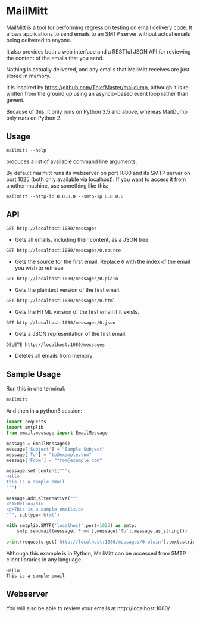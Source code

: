 # MailMitt

MailMitt is a tool for performing regression testing on email delivery code. 
It allows applications to send emails to an SMTP server without actual emails 
being delivered to anyone.

It also provides both a web interface and a RESTful JSON API for reviewing the 
content of the emails that you send.

Nothing is actually delivered, and any emails that MailMitt receives are just
stored in memory.

It is inspired by https://github.com/ThiefMaster/maildump, although it is 
re-written from the ground up using an asyncio-based event loop rather than gevent.

Because of this, it only runs on Python 3.5 and above, whereas MailDump only runs on 
Python 2.



## Usage

`mailmitt --help`

produces a list of available command line arguments.

By default mailmitt runs its webserver on port
1080 and its SMTP server on port 1025 (both only available via localhost). If 
you want to access it from another machine, use something like this:

`mailmitt --http-ip 0.0.0.0 --smtp-ip 0.0.0.0`


## API


`GET http://localhost:1080/messages`

* Gets all emails, including their content, as a JSON tree.

`GET http://localhost:1080/messages/0.source`

* Gets the source for the first email. Replace `0` with the index of the email you wish to retrieve

`GET http://localhost:1080/messages/0.plain`

* Gets the plaintext version of the first email. 

`GET http://localhost:1080/messages/0.html`

* Gets the HTML version of the first email if it exists. 

`GET http://localhost:1080/messages/0.json`

* Gets a JSON representation of the first email.

`DELETE http://localhost:1080/messages`

* Deletes all emails from memory


## Sample Usage

Run this in one terminal:
```bash
mailmitt
```

And then in a python3 session:

```python
import requests
import smtplib
from email.message import EmailMessage

message = EmailMessage()
message['Subject'] = "Sample Subject"
message['To'] = "to@example.com"
message['From'] = "from@example.com"

message.set_content("""\
Hello
This is a sample email
""")

message.add_alternative("""
<h1>Hello</h1>
<p>This is a sample email</p>
""", subtype='html')

with smtplib.SMTP('localhost',port=1025) as smtp:
    smtp.sendmail(message['From'],message['To'],message.as_string())  

print(requests.get('http://localhost:1080/messages/0.plain').text.strip())
```


Although this example is in Python, MailMitt can be accessed from SMTP client 
libraries in any language.

```
Hello
This is a sample email
```

## Webserver
You will also be able to review your emails at http://localhost:1080/